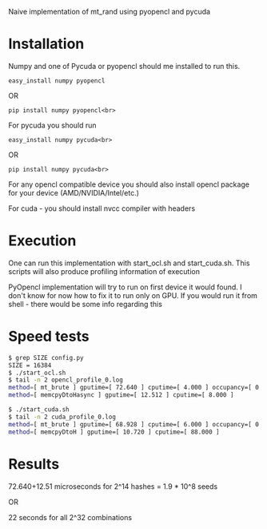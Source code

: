 Naive implementation of mt_rand using pyopencl and pycuda

Installation
============

Numpy and one of Pycuda or pyopencl should me installed to run this.

```
easy_install numpy pyopencl
```
OR 
```
pip install numpy pyopencl<br>
```

For pycuda you should run

```
easy_install numpy pycuda<br>
```
OR 
```
pip install numpy pycuda<br>
```

For any opencl compatible device you should also install opencl package for your device (AMD/NVIDIA/Intel/etc.)

For cuda - you should install nvcc compiler with headers

Execution
=========

One can run this implementation with start_ocl.sh and start_cuda.sh. This scripts will also produce profiling information of execution

PyOpencl implementation will try to run on first device it would found. I don't know for now how to fix it to run only on GPU.
If you would run it from shell - there would be some info regarding this

Speed tests
===========

```bash
$ grep SIZE config.py
SIZE = 16384
$ ./start_ocl.sh
$ tail -n 2 opencl_profile_0.log
method=[ mt_brute ] gputime=[ 72.640 ] cputime=[ 4.000 ] occupancy=[ 0.667 ] 
method=[ memcpyDtoHasync ] gputime=[ 12.512 ] cputime=[ 8.000 ] 

$ ./start_cuda.sh
$ tail -n 2 cuda_profile_0.log
method=[ mt_brute ] gputime=[ 68.928 ] cputime=[ 6.000 ] occupancy=[ 0.667 ]
method=[ memcpyDtoH ] gputime=[ 10.720 ] cputime=[ 88.000 ]
```

Results
=======

72.640+12.51 microseconds for 2^14 hashes = 1.9 * 10^8 seeds

OR

22 seconds for all 2^32 combinations

